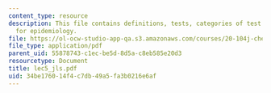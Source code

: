 ```yaml
---
content_type: resource
description: This file contains definitions, tests, categories of test results, risks
  for epidemiology.
file: https://ol-ocw-studio-app-qa.s3.amazonaws.com/courses/20-104j-chemicals-in-the-environment-toxicology-and-public-health-be-104j-spring-2005/34be176014f4c7db49a5fa3b0216e6af_lec5_jls.pdf
file_type: application/pdf
parent_uid: 55878743-c1ec-be5d-8d5a-c8eb585e20d3
resourcetype: Document
title: lec5_jls.pdf
uid: 34be1760-14f4-c7db-49a5-fa3b0216e6af
---
```


